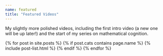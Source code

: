 ```yaml
---
name: featured
title: "Featured Videos"
---
```


My slightly more polished videos, including the first intro video (a new one will be up later!) and the start of my series on mathematical cognition.

<div class="tiles">
  {% for post in site.posts %}
    {% if post.cats contains page.name %}
      {% include post-list.html %}
    {% endif %}
  {% endfor %}
</div><!-- /.tiles -->
